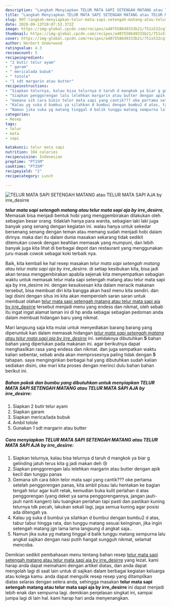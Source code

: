 ```yaml
---
description: "Langkah Menyiapkan TELUR MATA SAPI SETENGAH MATANG atau TELUR MATA SAPI AJA by irre_desirre Lezat"
title: "Langkah Menyiapkan TELUR MATA SAPI SETENGAH MATANG atau TELUR MATA SAPI AJA by irre_desirre Lezat"
slug: 907-langkah-menyiapkan-telur-mata-sapi-setengah-matang-atau-telur-mata-sapi-aja-by-irre-desirre-lezat
date: 2020-09-13T20:07:53.372Z
image: https://img-global.cpcdn.com/recipes/a407558649333b21/751x532cq70/telur-mata-sapi-setengah-matang-atau-telur-mata-sapi-aja-by-irre_desirre-foto-resep-utama.jpg
thumbnail: https://img-global.cpcdn.com/recipes/a407558649333b21/751x532cq70/telur-mata-sapi-setengah-matang-atau-telur-mata-sapi-aja-by-irre_desirre-foto-resep-utama.jpg
cover: https://img-global.cpcdn.com/recipes/a407558649333b21/751x532cq70/telur-mata-sapi-setengah-matang-atau-telur-mata-sapi-aja-by-irre_desirre-foto-resep-utama.jpg
author: Herbert Underwood
ratingvalue: 4.3
reviewcount: 5
recipeingredient:
- "2 butir telur ayam"
- " garam"
- " mericalada bubuk"
- " totole"
- "1 sdt margarin atau butter"
recipeinstructions:
- "Siapkan telurnya, kalau bisa telurnya d taruh d mangkok ya biar g gelinding jatuh terus kita g jadi makan deh 😢"
- "Siapkan penggorengan lalu lelehkan margarin atau butter dengan apik kecil dan tunggu panas"
- "Gemana sih cara bikin telor mata sapi yang cantik??? oke pertama setelah penggorengan panas, kita ambil pisau lalu hentakan ke bagian tengah telur agar kulit retak, kemudian buka kulit perlahan d atas penggorengan (yang deket ya sama penggorengannya, jangan jauh-jauh nanti kangen) lalu tuangkan perlahan tapi pasti dan pastikan kuning telurnya tdk pecah, lakukan sekali lagi, jaga semua kuning agar posisi ada ditengah ya."
- "Kalau yg suka d bumbui ya silahkan d bumbui dengan bumbu2 d atas, tabur tabur hingga rata, dan tunggu matang sesuai keinginan, jika ingin setengah matang jgn lama lama langsung d angkat saja.."
- "Namun jika suka yg matang tinggal d balik tunggu matang sempurna lalu angkat sajikan dengan nasi putih hangat sungguh nikmat, selamat mencoba."
categories:
- Resep
tags:
- telur
- mata
- sapi

katakunci: telur mata sapi 
nutrition: 104 calories
recipecuisine: Indonesian
preptime: "PT15M"
cooktime: "PT35M"
recipeyield: "2"
recipecategory: Lunch

---
```



![TELUR MATA SAPI SETENGAH MATANG atau TELUR MATA SAPI AJA by irre_desirre](https://img-global.cpcdn.com/recipes/a407558649333b21/751x532cq70/telur-mata-sapi-setengah-matang-atau-telur-mata-sapi-aja-by-irre_desirre-foto-resep-utama.jpg)

<b><i>telur mata sapi setengah matang atau telur mata sapi aja by irre_desirre</i></b>, Memasak bisa menjadi bentuk hobi yang menggembirakan dilakukan oleh sebagian besar orang. tidaklah hanya para wanita, sebagian laki laki juga banyak yang senang dengan kegiatan ini. walau hanya untuk sekedar bersenang senang dengan teman atau memang sudah menjadi hobi dalam dirinya. maka dari itu dalam dunia masakan sekarang tidak sedikit ditemukan cowok dengan keahlian memasak yang mumpuni, dan lebih banyak juga kita lihat di berbagai depot dan restaurant yang menggunakan juru masak cowok sebagai koki terbaik nya.

Baik, kita kembali ke hal resep masakan <i>telur mata sapi setengah matang atau telur mata sapi aja by irre_desirre</i>. di setiap kesibukan kita, bisa jadi akan terasa menggembirakan apabila sejenak kita menyempatkan sebagian waktu untuk memasak telur mata sapi setengah matang atau telur mata sapi aja by irre_desirre ini. dengan kesuksesan kita dalam meracik makanan tersebut, bisa membuat diri kita bangga akan hasil menu kita sendiri. dan lagi disini dengan situs ini kita akan memperoleh saran saran untuk membuat olahan <u>telur mata sapi setengah matang atau telur mata sapi aja by irre_desirre</u> tersebut menjadi menu yang endess dan nikmat, oleh sebab itu ingat ingat alamat laman ini di hp anda sebagai sebagian pedoman anda dalam membuat hidangan baru yang nikmat.




Mari langsung saja kita mulai untuk menyediakan barang barang yang diperuntuk kan dalam memasak hidangan <u><i>telur mata sapi setengah matang atau telur mata sapi aja by irre_desirre</i></u> ini. setidaknya dibutuhkan <b>5</b> bahan bahan yang diperlukan pada makanan ini. agar berikutnya dapat menghasilkan rasa yang endess dan nikmat. dan juga sempatkan waktu kalian sebentar, sebab anda akan memprosesnya paling tidak dengan <b>5</b> tahapan. saya menginginkan berbagai hal yang dibutuhkan sudah kalian sediakan disini, oke mari kita proses dengan merinci dulu bahan bahan berikut ini.

<!--inarticleads1-->

##### Bahan pokok dan bumbu yang dibutuhkan untuk menyiapkan TELUR MATA SAPI SETENGAH MATANG atau TELUR MATA SAPI AJA by irre_desirre:

1. Siapkan 2 butir telur ayam
1. Siapkan  garam
1. Siapkan  merica/lada bubuk
1. Ambil  totole
1. Gunakan 1 sdt margarin atau butter




<!--inarticleads2-->

##### Cara menyiapkan TELUR MATA SAPI SETENGAH MATANG atau TELUR MATA SAPI AJA by irre_desirre:

1. Siapkan telurnya, kalau bisa telurnya d taruh d mangkok ya biar g gelinding jatuh terus kita g jadi makan deh 😢
1. Siapkan penggorengan lalu lelehkan margarin atau butter dengan apik kecil dan tunggu panas
1. Gemana sih cara bikin telor mata sapi yang cantik??? oke pertama setelah penggorengan panas, kita ambil pisau lalu hentakan ke bagian tengah telur agar kulit retak, kemudian buka kulit perlahan d atas penggorengan (yang deket ya sama penggorengannya, jangan jauh-jauh nanti kangen) lalu tuangkan perlahan tapi pasti dan pastikan kuning telurnya tdk pecah, lakukan sekali lagi, jaga semua kuning agar posisi ada ditengah ya.
1. Kalau yg suka d bumbui ya silahkan d bumbui dengan bumbu2 d atas, tabur tabur hingga rata, dan tunggu matang sesuai keinginan, jika ingin setengah matang jgn lama lama langsung d angkat saja..
1. Namun jika suka yg matang tinggal d balik tunggu matang sempurna lalu angkat sajikan dengan nasi putih hangat sungguh nikmat, selamat mencoba.




Demikian sedikit pembahasan menu tentang bahan resep <u>telur mata sapi setengah matang atau telur mata sapi aja by irre_desirre</u> yang lezat. kami harap anda dapat memahami dengan artikel diatas, dan anda dapat mengolah lagi di saat lain untuk di sajikan dalam berbagai kegiatan keluarga atau kolega kamu. anda dapat mengulik resep resep yang ditampilkan diatas selaras dengan selera anda, sehingga masakan <b>telur mata sapi setengah matang atau telur mata sapi aja by irre_desirre</b> ini dapat menjadi lebih enak dan sempurna lagi. demikian penjelasan singkat ini, sampai jumpa lagi di lain hal. kami harap hari anda menyenangkan.

